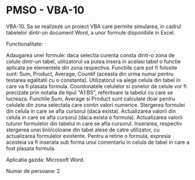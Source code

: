 # PMSO - VBA-10

VBA-10. Sa se realizeze un proiect VBA care permite simularea, in cadrul tabelelor dintr-un document Word, a unor formule disponibile in Excel.

Functionalitate:

Adaugarea unei formule: daca selectia curenta consta dintr-o zona de celule dintr-un tabel, utilizatorul va putea insera in acelasi tabel o functie aplicata pe elementele din zona respectiva. Functiile care pot fi folosite sunt: Sum, Product, Average, Countif (aceasta din urma numai pentru testarea egalitatii cu o constanta).
Utilizatorul va alege celula din tabel in care va fi plasata formula.
Coordonatele celulelor si zonelor de celule vor fi precizate prin notatia de tipul "A1:B5", referitoare la tabelul cu care se lucreaza.
Functiile Sum, Average si Product sunt calculate doar pentru celulele din zona selectata care contin valori numerice.
Stergerea formulei din celula in care se afla cursorul (daca exista).
Actualizarea valorii din celula in care se afla cursorul (daca exista o formula).
Actualizarea valorii tuturor formulelor din tabelul in care se afla cursorul.
Inserarea, respectiv stergerea unei linii/coloane din tabel alese de catre utilizator, cu actualizarea formulelor existente.
Pentru a retine o formula, expresia acesteia va fi inserata sub forma unui comentariu in celula de tabel in care a fost plasata formula.

Aplicatia gazda: Microsoft Word.

Numar de persoane: 2
